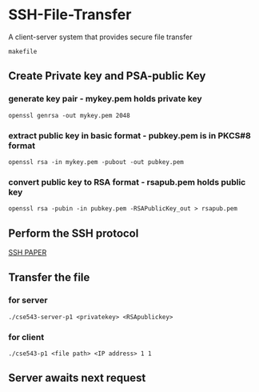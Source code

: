 # SSH-File-Transfer
A client-server system that provides secure file transfer

```
makefile
```

## Create Private key and PSA-public Key
### generate key pair - mykey.pem holds private key
```
openssl genrsa -out mykey.pem 2048
```
### extract public key in basic format - pubkey.pem is in PKCS#8 format
```
openssl rsa -in mykey.pem -pubout -out pubkey.pem
```
### convert public key to RSA format - rsapub.pem holds public key
```
openssl rsa -pubin -in pubkey.pem -RSAPublicKey_out > rsapub.pem
```

## Perform the SSH protocol
   [SSH PAPER](https://www.usenix.org/legacy/publications/library/proceedings/sec96/full_papers/ylonen/ylonen.ps)
## Transfer the file
### for server
```
./cse543-server-p1 <privatekey> <RSApublickey>
```
### for client
```
./cse543-p1 <file path> <IP address> 1 1
```
## Server awaits next request

